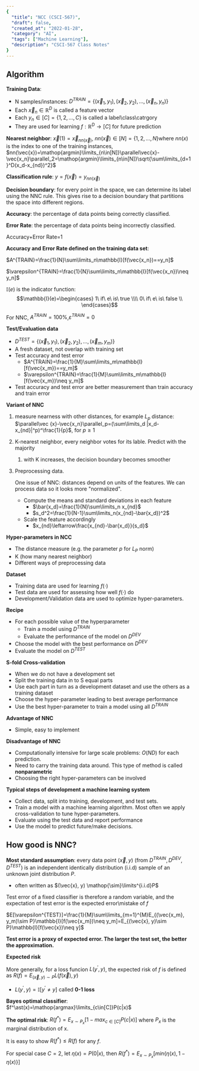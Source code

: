 ```yaml
---
{
  "title": "NCC (CSCI-567)",
  "draft": false,
  "created_at": "2022-01-28",
  "category": "AI",
  "tags": ["Machine Learning"],
  "description": "CSCI-567 Class Notes"
}
---
```


## Algorithm
**Training Data**:

* N samples/instances: $D^{TRAIN}=\{(\vec x_1, y_1),(\vec x_2, y_2),...,(\vec x_n, y_n)\}$
* Each $\vec x_n \in \mathbb{R}^D$ is called a feature vector
* Each $y_n\in[C]=\{1,2,...,C\}$ is called a label\class\catrgory
* They are used for learning $f:\mathbb{R}^D\rightarrow[C]$ for future prediction

**Nearest neighbor**: $\vec x(1)=\vec x_{nn(\vec{x})}$, $nn(\vec x)\in[N]=\{1,2,...,N\}$where $nn(x)$ is the index to one of the training instances, $nn(\vec{x})=\mathop{argmin}\limits_{n\in[N]}\parallel\vec{x}-\vec{x_n}\parallel_2=\mathop{argmin}\limits_{n\in[N]}\sqrt{\sum\limits_{d=1}^D(x_d-x_{nd})^2}$

**Classification rule**: $y=f(\vec{x})=y_{nn(\vec x)}$

**Decision boundary**: for every point in the space, we can determine its label using the NNC rule. This gives rise to a decision boundary that partitions the space into different regions.

**Accuracy**: the percentage of data points being correctly classified.

**Error Rate**: the percentage of data points being incorrectly classified.

Accuracy+Error Rate=1

**Accuracy and Error Rate defined on the training data set**:

$A^{TRAIN}=\frac{1}{N}\sum\limits_n\mathbb{I}[f(\vec{x_n})==y_n]$

$\varepsilon^{TRAIN}=\frac{1}{N}\sum\limits_n\mathbb{I}[f(\vec{x_n})\neq y_n]$

$\mathbb{I}(e)$ is the indicator function: $$\mathbb{I}(e)=\begin{cases} 1\ if\ e\ is\ true \\\\ 0\ if\ e\ is\ false \\ \end{cases}$$

For NNC, $A^{TRAIN}=100\%$,$\varepsilon^{TRAIN}=0$

**Test/Evaluation data**

* $D^{TEST}=\{(\vec x_1, y_1),(\vec x_2, y_2),...,(\vec x_m, y_m)\}$
* A fresh dataset, not overlap with training set
* Test accuracy and test error
  * $A^{TRAIN}=\frac{1}{M}\sum\limits_m\mathbb{I}[f(\vec{x_m})==y_m]$
  * $\varepsilon^{TRAIN}=\frac{1}{M}\sum\limits_m\mathbb{I}[f(\vec{x_m})\neq y_m]$
* Test accuracy and test error are better measurement than train accuracy and train error

**Variant of NNC**

1. measure nearness with other distances, for example $L_p$ distance: $\parallel\vec {x}-\vec{x_n}\parallel_p=(\sum\limits_d |x_d-x_{nd}|^p)^\frac{1}{p}$, for $p\geq1$

2. K-nearest neighbor, every neighbor votes for its lable. Predict with the majority

   1. with K increases, the decision boundary becomes smoother

3. Preprocessing data.

   One issue of NNC: distances depend on units of the features. We can process data so it looks more "normalized".

   * Compute the means and standard deviations in each feature
     * $\bar{x_d}=\frac{1}{N}\sum\limits_n x_{nd}$
     * $s_d^2=\frac{1}{N-1}\sum\limits_n(x_{nd}-\bar{x_d})^2$
   * Scale the feature accordingly
     * $x_{nd}\leftarrow\frac{x_{nd}-\bar{x_d}}{s_d}$

**Hyper-parameters in NCC**

* The distance measure (e.g. the parameter $p$ for $L_P$ norm)
* K (how many nearest neighbor)
* Different ways of preprocessing data

**Dataset**

* Training data are used for learning $f(\cdot)$
* Test data are used for assessing how well $f(\cdot)$ do
* Development/Validation data are used to optimize hyper-parameters.

**Recipe**

* For each possible value of the hyperparameter
  * Train a model using $D^{TRAIN}$
  * Evaluate the performance of the model on $D^{DEV}$
* Choose the model with the best performance on $D^{DEV}$
* Evaluate the model on $D^{TEST}$

**S-fold Cross-validation**

* When we do not have a development set
* Split the training data in to S equal parts
* Use each part in turn as a development dataset and use the others as a training dataset
* Choose the hyper-parameter leading to best average performance
* Use the best hyper-parameter to train a model using all $D^{TRAIN}$

**Advantage of NNC**

* Simple, easy to implement

**Disadvantage of NNC**

* Computationally intensive for large scale problems: $O(ND)$ for each prediction.
* Need to carry the training data around. This type of method is called **nonparametric**
* Choosing the right hyper-parameters can be involved

**Typical steps of development a machine learning system**

* Collect data, split into training, development, and test sets.
* Train a model with a machine learning algorithm. Most often we apply cross-validation to tune hyper-parameters.
* Evaluate using the test data and report performance
* Use the model to predict future/make decisions.

## How good is NNC?

**Most standard assumption**: every data point $(\vec{x}, y)$ (from $D^{TRAIN},D^{DEV},D^{TEST}$) is an independent identically distribution (i.i.d) sample of an unknown joint distribution $P$.

* often written as $(\vec{x}, y) \mathop{\sim}\limits^{i.i.d}P$

Test error of a fixed classifier is therefore a random variable, and the expectation of test error is the expected error\mistake of $f$

$E[\varepsilon^{TEST}]=\frac{1}{M}\sum\limits_{m=1}^{M}E_{(\vec{x_m}, y_m)\sim P}\mathbb{I}[f(\vec{x_m})\neq y_m]=E_{(\vec{x}, y)\sim P}\mathbb{I}[f(\vec{x})\neq y]$

**Test error is a proxy of expected error. The larger the test set, the better the approximation.**

**Expected risk**

More generally, for a loss funcion $L(y^\prime, y)$, the expected risk of $f$ is defined as $R(f)=E_{(\vec x, y)\sim P}L(f(\vec x), y)$

* $L(y^\prime, y)=\mathbb{I}[y^\prime \neq y]$ called **0-1 loss**

**Bayes optimal classifier**: $f^\ast(x)=\mathop{argmax}\limits_{c\in[C]}P(c|x)$

**The optimal risk**: $R(f^\ast)=E_{x\sim P_x}[1-max_{c\in[C]}P(c|x)]$ where $P_x$ is the marginal distribution of x.

It is easy to show $R(f^\ast)\leq R(f)$ for any $f$.

For special case $C=2$, let $\eta(x)=P(0|x)$, then $R(f^\ast)=E_{x\sim P_x}[min\{\eta(x), 1-\eta(x)\}]$
